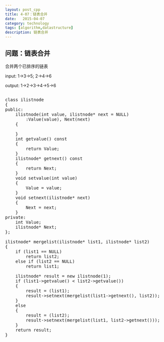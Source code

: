 ```yaml
---
layout: post_cpp
title: 4-07：链表合并
date:   2015-04-07
category: technology
tags: [algorithm,datastructure]
description: 链表合并
---
```


## 问题：链表合并

合并两个已排序的链表

input:	1->3->5;	2->4->6

output:	1->2->3->4->5->6

<pre class="brush: cpp">

class ilistnode
{
public:
	ilistnode(int value, ilistnode* next = NULL)
		:Value(value), Next(next)
	{

	}
	int getvalue() const
	{
		return Value;
	}
	ilistnode* getnext() const
	{
		return Next;
	}
	void setvalue(int value)
	{
		Value = value;
	}
	void setnext(ilistnode* next)
	{
		Next = next;
	}
private:
	int Value;
	ilistnode* Next;
};

ilistnode* mergelist(ilistnode* list1, ilistnode* list2)
{
	if (list1 == NULL)
		return list2;
	else if (list2 == NULL)
		return list1;

	ilistnode* result = new ilistnode(1);
	if (list1->getvalue() < list2->getvalue())
	{
		result = (list1);
		result->setnext(mergelist(list1->getnext(), list2));
	}
	else
	{
		result = (list2);
		result->setnext(mergelist(list1, list2->getnext()));
	}
	return result;
}

</pre>

